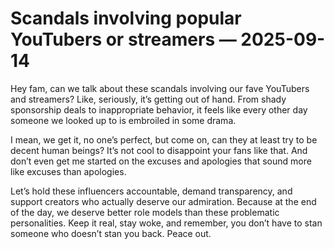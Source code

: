# Scandals involving popular YouTubers or streamers — 2025-09-14

Hey fam, can we talk about these scandals involving our fave YouTubers and streamers? Like, seriously, it’s getting out of hand. From shady sponsorship deals to inappropriate behavior, it feels like every other day someone we looked up to is embroiled in some drama.

I mean, we get it, no one’s perfect, but come on, can they at least try to be decent human beings? It’s not cool to disappoint your fans like that. And don’t even get me started on the excuses and apologies that sound more like excuses than apologies.

Let’s hold these influencers accountable, demand transparency, and support creators who actually deserve our admiration. Because at the end of the day, we deserve better role models than these problematic personalities. Keep it real, stay woke, and remember, you don’t have to stan someone who doesn’t stan you back. Peace out.